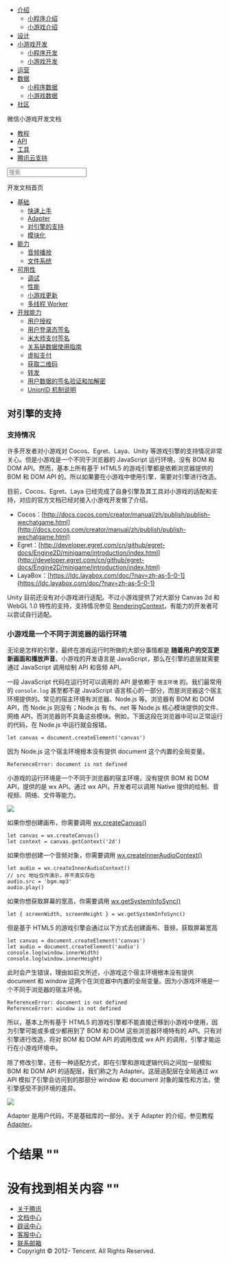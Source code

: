 <div class="book with-summary">

<div class="head">

<div class="head_box">

# [](javascript:; "_('微信公众平台 小程序')")

<div class="header_ctrls">

*   [介绍](javascript:;)
    *   [小程序介绍](https://mp.weixin.qq.com/debug/wxadoc/introduction/index.html)
    *   [小游戏介绍](https://mp.weixin.qq.com/debug/wxagame/introduction/index.html)
*   [设计](https://mp.weixin.qq.com/debug/wxadoc/design/index.html)
*   [小游戏开发](javascript:;)
    *   [小程序开发](https://mp.weixin.qq.com/debug/wxadoc/dev/index.html)
    *   [小游戏开发](https://mp.weixin.qq.com/debug/wxagame/dev/index.html)
*   [运营](https://mp.weixin.qq.com/debug/wxadoc/product/index.html)
*   [数据](javascript:;)
    *   [小程序数据](https://mp.weixin.qq.com/debug/wxadoc/analysis/index.html)
    *   [小游戏数据](https://mp.weixin.qq.com/debug/wxagame/analysis/index.html)
*   [社区](https://developers.weixin.qq.com/)

</div>

</div>

</div>

<div class="sub_nav_box">

<div class="sub_nav_inner">

<div class="book-summary-opr" id="js-book-summary-opr"><a class="book-summary-btn"></a></div>

<div class="top_sub_nav">

<div class="top_title_wap"><span class="icon_title icon_dev"></span>

微信小游戏开发文档

</div>

*   [教程](../../)
*   [API](../../document/render/canvas/wx.createCanvas.html)
*   [工具](../../devtools/devtools.html)
*   [腾讯云支持](../../qcloud/qcloud.html)

</div>

<div id="book-search-input" role="search">

<form><label for="search-input" class="search-icon" id="js-search-icon"></label><input type="text" id="search-input" name="search-input" placeholder="搜索"> </form>

</div>

</div>

</div>

<div class="book-summary">

<div class="book-summary-home" id="js-summary-home"><a><span class="icon_home_s icon_dev"></span><span class="s_title_2">开发文档首页</span></a></div>

<nav role="navigation">

*   [基础](../../)
    *   [快速上手](../../)
    *   [Adapter](adapter.html)
    *   [对引擎的支持](engine.html)
    *   [模块化](module.html)
*   [能力](../ability/audio.html)
    *   [音频播放](../ability/audio.html)
    *   [文件系统](../ability/file-system.html)
*   [可用性](../usability/debug.html)
    *   [调试](../usability/debug.html)
    *   [性能](../usability/performance.html)
    *   [小游戏更新](../usability/update.html)
    *   [多线程 Worker](../usability/worker.html)
*   [开放能力](../open-ability/authorize.html)
    *   [用户授权](../open-ability/authorize.html)
    *   [用户登录态签名](../open-ability/http-signature.html)
    *   [米大师支付签名](../open-ability/midas-signature.html)
    *   [关系链数据使用指南](../open-ability/open-data.html)
    *   [虚拟支付](../open-ability/payment.html)
    *   [获取二维码](../open-ability/qrcode.html)
    *   [转发](../open-ability/share.html)
    *   [用户数据的签名验证和加解密](../open-ability/signature.html)
    *   [UnionID 机制说明](../open-ability/union-id.html)

</nav>

</div>

<div class="book-body">

<div class="body-inner">

<div class="page-wrapper" tabindex="-1" role="main">

<div class="page-inner">

<div id="book-search-results">

<div class="search-noresults">

<section class="normal markdown-section">

## 对引擎的支持

### 支持情况

许多开发者对小游戏对 Cocos、Egret、Laya、Unity 等游戏引擎的支持情况非常关心。但是小游戏是一个不同于浏览器的 JavaScript 运行环境，没有 BOM 和 DOM API。然而，基本上所有基于 HTML5 的游戏引擎都是依赖浏览器提供的 BOM 和 DOM API 的。所以如果要在小游戏中使用引擎，需要对引擎进行改造。

目前，Cocos、Egret、Laya 已经完成了自身引擎及其工具对小游戏的适配和支持，对应的官方文档已经对接入小游戏开发做了介绍。

*   Cocos：[http://docs.cocos.com/creator/manual/zh/publish/publish-wechatgame.html](http://docs.cocos.com/creator/manual/zh/publish/publish-wechatgame.html)
*   Egret：[http://developer.egret.com/cn/github/egret-docs/Engine2D/minigame/introduction/index.html](http://developer.egret.com/cn/github/egret-docs/Engine2D/minigame/introduction/index.html)
*   LayaBox：[https://ldc.layabox.com/doc/?nav=zh-as-5-0-1](https://ldc.layabox.com/doc/?nav=zh-as-5-0-1)

Unity 目前还没有对小游戏进行适配。不过小游戏提供了对大部分 Canvas 2d 和 WebGL 1.0 特性的支持，支持情况参见 [RenderingContext](../../document/render/canvas/RenderingContext.html)，有能力的开发者可以尝试自行适配。

### 小游戏是一个不同于浏览器的运行环境

无论是怎样的引擎，最终在游戏运行时所做的大部分事情都是 **随着用户的交互更新画面和播放声音**。小游戏的开发语言是 JavaScript，那么在引擎的底层就需要通过 JavaScript 调用绘制 API 和音频 API。

一段 JavaScript 代码在运行时可以调用的 API 是依赖于 `宿主环境` 的。我们最常用的 `console.log` 甚至都不是 JavaScript 语言核心的一部分，而是浏览器这个宿主环境提供的。常见的宿主环境有浏览器、Node.js 等。浏览器有 BOM 和 DOM API，而 Node.js 则没有；Node.js 有 fs、net 等 Node.js 核心模块提供的文件、网络 API，而浏览器则不具备这些模块。例如，下面这段在浏览器中可以正常运行的代码，在 Node.js 中运行就会报错。

    let canvas = document.createElement('canvas')

因为 Node.js 这个宿主环境根本没有提供 document 这个内置的全局变量。

    ReferenceError: document is not defined

小游戏的运行环境是一个不同于浏览器的宿主环境，没有提供 BOM 和 DOM API，提供的是 wx API。通过 wx API，开发者可以调用 Native 提供的绘制、音视频、网络、文件等能力。

![](../images/framework-1.png)

如果你想创建画布，你需要调用 [wx.createCanvas()](../../document/render/canvas/wx.createCanvas.html)

    let canvas = wx.createCanvas()
    let context = canvas.getContext('2d')

如果你想创建一个音频对象，你需要调用 [wx.createInnerAudioContext()](../../document/media/audio/wx.createInnerAudioContext.html)

    let audio = wx.createInnerAudioContext()
    // src 地址仅作演示，并不真实存在
    audio.src = 'bgm.mp3'
    audio.play()

如果你想获取屏幕的宽高，你需要调用 [wx.getSystemInfoSync()](../../document/system/system-info/wx.getSystemInfoSync.html)

    let { screenWidth, screenHeight } = wx.getSystemInfoSync()

但是基于 HTML5 的游戏引擎会通过以下方式去创建画布、音频，获取屏幕宽高

    let canvas = document.createElement('canvas')
    let audio = document.createElement('audio')
    console.log(window.innerWidth)
    console.log(window.innerHeight)

此时会产生错误，理由如前文所述，小游戏这个宿主环境根本没有提供 document 和 window 这两个在浏览器中内置的全局变量。因为小游戏环境是一个不同于浏览器的宿主环境。

    ReferenceError: document is not defined
    ReferenceError: window is not defined

所以，基本上所有基于 HTML5 的游戏引擎都不能直接迁移到小游戏中使用，因为引擎可能或多或少都用到了 BOM 和 DOM 这些浏览器环境特有的 API。只有对引擎进行改造，将对 BOM 和 DOM API 的调用改成 wx API 的调用，引擎才能运行在小游戏环境中。

除了修改引擎，还有一种适配方式，即在引擎和游戏逻辑代码之间加一层模拟 BOM 和 DOM API 的适配层，我们称之为 Adapter。这层适配层在全局通过 wx API 模拟了引擎会访问到的那部分 window 和 document 对象的属性和方法，使引擎感受不到环境的差异。

![](../images/framework-2.png)

Adapter 是用户代码，不是基础库的一部分。关于 Adapter 的介绍，参见教程 [Adapter](adapter.html)。

</section>

</div>

<div class="search-results">

<div class="has-results">

# <span class="search-results-count"></span>个结果 "<span class="search-query"></span>"

</div>

<div class="no-results">

# 没有找到相关内容 "<span class="search-query"></span>"

</div>

</div>

</div>

</div>

</div>

<div class="foot" id="footer">

*   [关于腾讯](http://www.tencent.com/zh-cn/index.shtml)
*   [文档中心](https://mp.weixin.qq.com/debug/wxadoc/introduction/index.html?t=1484641676)
*   [辟谣中心](https://mp.weixin.qq.com/cgi-bin/opshowpage?action=dispelinfo&lang=zh_CN&begin=1&count=9)
*   [客服中心](http://kf.qq.com/faq/120911VrYVrA1509086vyumm.html)
*   [联系邮箱](mailto:weixinmp@qq.com)
*   Copyright © 2012-<span id="s_copyright_year"></span> Tencent. All Rights Reserved.

</div>

</div>

[](adapter.html)[](module.html)</div>

</div>